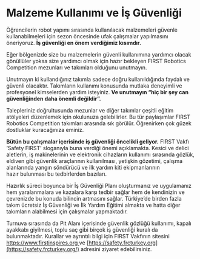# Malzeme Kullanımı ve İş Güvenliği

Öğrencilerin robot yapımı sırasında kullanılacak malzemeleri güvenle kullanabilmeleri için sezon öncesinde ufak çalışmalar yapılmasını öneriyoruz. **İş güvenliği en önem verdiğimiz kısımdır.**

Eğer bölgenizde size bu malzemelerin güvenli kullanımına yardımcı olacak gönüllüler yoksa size yardımcı olmak için hazır bekleyen FIRST Robotics Competition mezunları ve takımları olduğunu unutmayın.

Unutmayın ki kullandığınız takımla sadece doğru kullanıldığında faydalı ve güvenli olacaktır. Takımların kullanımı konusunda mutlaka deneyimli ve profesyonel kimselerden yardım isteyiniz. **Ve unutmayın “hiç bir şey can güvenliğinden daha önemli değildir”.**

Talepleriniz doğrultusunda mezunlar ve diğer takımlar çeşitli eğitim atölyeleri düzenlemek için okulunuza gelebilirler. Bu tür paylaşımlar FIRST Robotics Competition takımları arasında sık görülür. Öğrenirken çok güzek dostluklar kuracağınıza eminiz.

**Bütün bu çalışmalar içerisinde iş güvenliği öncelikli geliyor.** FIRST Vakfı ‘Safety FIRST’ sloganıyla buna verdiği önemi açıklamakta. Kesici ve delici  
aletlerin, iş makinelerinin ve elektronik cihazların kullanımı sırasında gözlük, eldiven gibi güvenlik araçlarının kullanılması, yetişkin gözetimi, çalışma alanlarında yangın söndürücü ve ilk yardım kiti ekipmanlarının  
hazır bulunması bu tedbirlerden bazıları.

Hazırlık süreci boyunca bir İş Güvenliği Planı oluşturmanız ve uygulamanız hem yaralanmalara ve kazalara karşı tedbir sağlar hem de kendinizin ve çevrenizde bu konuda bilincin artmasını sağlar. Türkiye’de birden fazla  
takım ücretsiz İş Güvenliği ve İlk Yardım Eğitimi almakta ve hatta diğer takımların alabilmesi için çalışmalar yapmaktadır.

Turnuva sırasında da Pit Alanı içerisinde güvenlik gözlüğü kullanımı, kapalı ayakkabı giyilmesi, toplu saç gibi birçok iş güvenliği kuralı da  
bulunmaktadır. Kurallar ve ayrıntılı bilgi için FIRST Vakfının sitesini   
[https://www.firstinspires.org ](https://safety.frcturkey.org/)ve [https://safety.frcturkey.org](https://safety.frcturkey.org/) adresini ziyaret edebilirsiniz.

